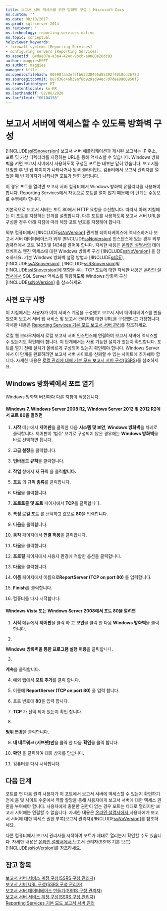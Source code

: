 ```yaml
---
title: 보고서 서버 액세스를 위한 방화벽 구성 | Microsoft Docs
ms.custom: ''
ms.date: 08/10/2017
ms.prod: sql-server-2014
ms.reviewer: ''
ms.technology: reporting-services-native
ms.topic: conceptual
helpviewer_keywords:
- firewall systems [Reporting Services]
- configuring servers [Reporting Services]
ms.assetid: 04dae07a-a3a4-424c-9bcb-a8000e20dc93
author: maggiesMSFT
ms.author: maggies
manager: kfile
ms.openlocfilehash: 00590faa3ef5fb63338465d85202f4010cd3b72d
ms.sourcegitcommit: b87d36c46b39af8b929ad94ec707dee8800950f5
ms.translationtype: MT
ms.contentlocale: ko-KR
ms.lasthandoff: 02/08/2020
ms.locfileid: "66104158"
---
```

# <a name="configure-a-firewall-for-report-server-access"></a>보고서 서버에 액세스할 수 있도록 방화벽 구성
  [!INCLUDE[ssRSnoversion](../../includes/ssrsnoversion-md.md)] 보고서 서버 애플리케이션과 게시된 보고서는 IP 주소, 포트 및 가상 디렉터리를 지정하는 URL을 통해 액세스할 수 있습니다. Windows 방화벽을 켜면 보고서 서버에서 사용하도록 구성된 포트는 대부분 닫혀 있습니다. 보고서를 요청한 후 빈 웹 페이지가 나타나거나 원격 클라이언트 컴퓨터에서 보고서 관리자를 열었을 때 빈 페이지가 나타나면 포트가 닫힌 것입니다.  
  
 이 경우 포트를 열려면 보고서 서버 컴퓨터에서 Windows 방화벽 유틸리티를 사용해야 합니다. Reporting Services에서 자동으로 포트를 열지 않기 때문에 이 단계는 수동으로 수행해야 합니다.  
  
 기본적으로 보고서 서버는 포트 80에서 HTTP 요청을 수신합니다. 따라서 아래 지침에는 이 포트를 지정하는 단계를 설명합니다. 다른 포트를 사용하도록 보고서 서버 URL을 구성한 경우 아래 지침에 따라 해당 포트 번호를 지정해야 합니다.  
  
 외부 컴퓨터에서 [!INCLUDE[ssNoVersion](../../includes/ssnoversion-md.md)] 관계형 데이터베이스에 액세스하거나 보고서 서버 데이터베이스가 외부 [!INCLUDE[ssNoVersion](../../includes/ssnoversion-md.md)] 인스턴스에 있는 경우 외부 컴퓨터에서 포트 1433 및 1434를 열어야 합니다. 자세한 내용은 [온라인 설명서의](../../database-engine/configure-windows/configure-a-windows-firewall-for-database-engine-access.md) 데이터베이스 엔진 액세스에 대한 Windows 방화벽 구성 [!INCLUDE[ssNoVersion](../../includes/ssnoversion-md.md)] 을 참조하세요. 기본 Windows 방화벽 설정 방법과 [!INCLUDE[ssDE](../../includes/ssde-md.md)], [!INCLUDE[ssASnoversion](../../includes/ssasnoversion-md.md)], [!INCLUDE[ssRSnoversion](../../includes/ssrsnoversion-md.md)]및 [!INCLUDE[ssISnoversion](../../includes/ssisnoversion-md.md)]에 영향을 주는 TCP 포트에 대한 자세한 내용은 [온라인 설명서에서](../../sql-server/install/configure-the-windows-firewall-to-allow-sql-server-access.md) SQL Server 액세스를 허용하도록 Windows 방화벽 구성 [!INCLUDE[ssNoVersion](../../includes/ssnoversion-md.md)] 을 참조하세요.  
  
## <a name="prerequisites"></a>사전 요구 사항  
 이 지침에서는 사용자가 이미 서비스 계정을 구성했고 보고서 서버 데이터베이스를 만들었으며 보고서 서버 웹 서비스 및 보고서 관리자에 대한 URL을 구성했다고 가정합니다. 자세한 내용은 [Reporting Services 기본 모드 보고서 서버 관리](manage-a-reporting-services-native-mode-report-server.md)를 참조하세요.  
  
 로컬 웹 브라우저에서 로컬 보고서 서버 인스턴스에 연결하여 보고서 서버에 액세스할 수 있는지도 확인해야 합니다. 이 단계에서는 사용 가능한 설치가 있는지 확인합니다. 포트를 열기 전에 설치가 올바르게 구성되어 있는지 확인해야 합니다. Windows Server에서 이 단계를 완료하려면 보고서 서버 사이트를 신뢰할 수 있는 사이트에 추가해야 합니다. 자세한 내용은 [로컬 관리에 대해 기본 모드 보고서 서버 구성&#40;SSRS&#41;](configure-a-native-mode-report-server-for-local-administration-ssrs.md)를 참조하세요.  
  
## <a name="opening-ports-in-windows-firewall"></a>Windows 방화벽에서 포트 열기  
 Windows 방화벽 버전마다 다른 지침이 적용됩니다.  
  
#### <a name="to-open-port-80-on-windows-7-windows-server-2008-r2-windows-server-2012-and-2012-r2"></a>Windows 7, Windows Server 2008 R2, Windows Server 2012 및 2012 R2에서 포트 80을 열려면  
  
1.  **시작** 메뉴에서 **제어판**을 클릭한 다음 **시스템 및 보안**, **Windows 방화벽**을 차례로 클릭합니다. 제어판이 '범주' 보기로 구성되지 않은 경우에는 **Windows 방화벽**을 바로 선택하면 됩니다.  
  
2.  **고급 설정**을 클릭합니다.  
  
3.  **인바운드 규칙**을 클릭합니다.  
  
4.  **작업** 창에서 **새 규칙** 을 클릭**합니다.**  
  
5.  **포트** 의 **규칙 종류**를 클릭합니다.  
  
6.  **다음**을 클릭합니다.  
  
7.  **프로토콜 및 포트** 페이지에서 **TCP**를 클릭합니다.  
  
8.  **특정 로컬 포트** 를 선택하고 값으로 **80**을 입력합니다.  
  
9. **다음**을 클릭합니다.  
  
10. **동작** 페이지에서 **연결 허용**을 클릭합니다.  
  
11. **다음**을 클릭합니다.  
  
12. **프로필** 페이지에서 사용자 환경에 적합한 옵션을 클릭합니다.  
  
13. **다음**을 클릭합니다.  
  
14. **이름** 페이지에서 이름으로**ReportServer (TCP on port 80)** 를 입력합니다.  
  
15. **Finish**를 클릭합니다.  
  
16. 컴퓨터를 다시 시작합니다.  
  
#### <a name="to-open-port-80-on-windows-vista-or-windows-server-2008"></a>Windows Vista 또는 Windows Server 2008에서 포트 80을 열려면  
  
1.  **시작** 메뉴에서 **제어판**을 클릭 하 고 **보안**을 클릭 한 다음 **Windows 방화벽**을 클릭 합니다.  
  
2.  
  **Windows 방화벽을 통한 프로그램 실행 허용**을 클릭합니다.  
  
3.  
  **계속**을 클릭합니다.  
  
4.  예외 탭에서 **포트 추가**를 클릭 합니다.  
  
5.  이름에 **ReportServer (TCP on port 80)** 을 입력 합니다.  
  
6.  포트 번호에 **80**을 입력 합니다.  
  
7.  **TCP** 가 선택 되어 있는지 확인 합니다.  
  
8.  
  **범위 변경**을 클릭합니다.  
  
9. **내 네트워크 (서브넷)만**을 클릭 한 다음 **확인**을 클릭 합니다.  
  
10. **확인** 을 클릭하여 대화 상자를 닫습니다.  
  
11. 컴퓨터를 다시 시작합니다.  
  
## <a name="next-steps"></a>다음 단계  
 포트를 연 다음 원격 사용자가 이 포트에서 보고서 서버에 액세스할 수 있는지 확인하기 전에 홈 및 사이트 수준에서 역할 할당을 통해 사용자에게 보고서 서버에 대한 액세스 권한을 부여해야 합니다. 사용자에게 충분한 권한이 없는 경우 포트는 제대로 열리지만 보고서 서버에는 연결할 수 없습니다. 자세한 내용은 [ 온라인 설명서에서 ](../security/grant-user-access-to-a-report-server.md)사용자에게 보고서 서버에 대한 액세스 권한 부여&#40;보고서 관리자&#41;[!INCLUDE[ssNoVersion](../../includes/ssnoversion-md.md)]를 참조하세요.  
  
 다른 컴퓨터에서 보고서 관리자를 시작하여 포트가 제대로 열리는지 확인할 수도 있습니다. 자세한 내용은 [ 온라인 설명서에서 ](../report-manager-ssrs-native-mode.md)보고서 관리자&#40;SSRS 기본 모드&#41;[!INCLUDE[ssNoVersion](../../includes/ssnoversion-md.md)]를 참조하세요.  
  
## <a name="see-also"></a>참고 항목  
 [보고서 서버 서비스 계정 구성&#40;SSRS 구성 관리자&#41;](../install-windows/configure-the-report-server-service-account-ssrs-configuration-manager.md)   
 [보고서 서버 URL 구성&#40;SSRS 구성 관리자&#41;](../install-windows/configure-report-server-urls-ssrs-configuration-manager.md)   
 [보고서 서버 데이터베이스 만들기&#40;SSRS 구성 관리자&#41;](../../sql-server/install/create-a-report-server-database-ssrs-configuration-manager.md)   
 [보고서 서버 서비스 계정 구성&#40;SSRS 구성 관리자&#41;](../install-windows/configure-the-report-server-service-account-ssrs-configuration-manager.md)   
 [Reporting Services 기본 모드 보고서 서버 관리](manage-a-reporting-services-native-mode-report-server.md)  
  
  
